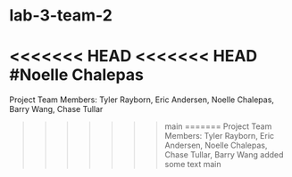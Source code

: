 # lab-3-team-2
<<<<<<< HEAD
<<<<<<< HEAD
#Noelle Chalepas
=======
Project Team Members: Tyler Rayborn, Eric Andersen, Noelle Chalepas, Barry Wang, Chase Tullar
>>>>>>> main
=======
Project Team Members: Tyler Rayborn, Eric Andersen, Noelle Chalepas, Chase Tullar, Barry Wang added some text
>>>>>>> main
